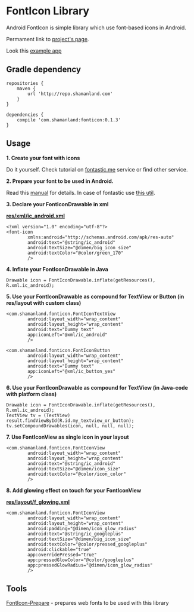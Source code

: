 FontIcon Library
====

Android FontIcon is simple library which use font-based icons in Android.

Permament link to [project's page][1].

Look this [example app][2]

Gradle dependency
----

    repositories {
        maven {
            url 'http://repo.shamanland.com'
        }
    }

    dependencies {
        compile 'com.shamanland:fonticon:0.1.3'
    }

Usage
----

**1. Create your font with icons**

Do it yourself. Check tutorial on [fontastic.me][4] service or find other service.

**2. Prepare your font to be used in Android.**

Read this [manual][5] for details. In case of fontastic use [this util][3].

**3. Declare your FontIconDrawable in xml**

[**res/xml/ic_android.xml**][6]

    <?xml version="1.0" encoding="utf-8"?>
    <font-icon
            xmlns:android="http://schemas.android.com/apk/res-auto"
            android:text="@string/ic_android"
            android:textSize="@dimen/big_icon_size"
            android:textColor="@color/green_170"
            />

**4. Inflate your FontIconDrawable in Java**

    Drawable icon = FontIconDrawable.inflate(getResources(), R.xml.ic_android);

**5. Use your FontIconDrawable as compound for TextView or Button (in res/layout with custom class)**

    <com.shamanland.fonticon.FontIconTextView
            android:layout_width="wrap_content"
            android:layout_height="wrap_content"
            android:text="Dummy text"
            app:iconLeft="@xml/ic_android"
            />

    <com.shamanland.fonticon.FontIconButton
            android:layout_width="wrap_content"
            android:layout_height="wrap_content"
            android:text="Dummy text"
            app:iconLeft="@xml/ic_button_yes"
            />

**6. Use your FontIconDrawable as compound for TextView (in Java-code with platform class)**

    Drawable icon = FontIconDrawable.inflate(getResources(), R.xml.ic_android);
    TextView tv = (TextView) result.findViewById(R.id.my_textview_or_button);
    tv.setCompoundDrawables(icon, null, null, null);

**7. Use FontIconView as single icon in your layout**

    <com.shamanland.fonticon.FontIconView
            android:layout_width="wrap_content"
            android:layout_height="wrap_content"
            android:text="@string/ic_android"
            android:textSize="@dimen/icon_size"
            android:textColor="@color/icon_color"
            />

**8. Add glowing effect on touch for your FontIconView**

[**res/layout/f_glowing.xml**][7]

    <com.shamanland.fonticon.FontIconView
            android:layout_width="wrap_content"
            android:layout_height="wrap_content"
            android:padding="@dimen/icon_glow_radius"
            android:text="@string/ic_googleplus"
            android:textSize="@dimen/big_icon_size"
            android:textColor="@color/pressed_googleplus"
            android:clickable="true"
            app:overridePressed="true"
            app:pressedGlowColor="@color/googleplus"
            app:pressedGlowRadius="@dimen/icon_glow_radius"
            />

Tools
----

[FontIcon-Prepare][3] - prepares web fonts to be used with this library


[1]: http://blog.shamanland.com/p/android-fonticon-library.html
[2]: https://docs.google.com/file/d/0Bwh0SNLPmjQBbXJVd3c3S2hfVTg/preview
[3]: http://github.com/shamanland/fonticon-prepare/
[4]: http://fontastic.me/howto
[5]: http://blog.shamanland.com/2013/11/how-to-use-icon-fonts-in-android.html
[6]: http://github.com/shamanland/fonticon/blob/dev/app/src/main/res/xml/ic_android.xml
[7]: http://github.com/shamanland/fonticon/blob/dev/app/src/main/res/layout/f_glowing.xml
